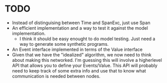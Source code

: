 # TODO

* Instead of distinguising between Time and SpanExc, just use Span
* An efficient implementation and a way to test it against the model
  implementation.
  * I think it should be easy enought to do model testing. Just need a way to
    generate some synthetic programs.
* An Event interface implemented in terms of the Value interface
* Given that we have the "idealized" algorithm, we now need to think about
  making this networked. I'm guessing this will involve a higherlevel API that
  allows you to define your Events/Value. This API will probably need to keep
  track of some extra info and use that to know what communication is needed
  between nodes.